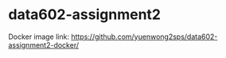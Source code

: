 # data602-assignment2
Docker image link: https://github.com/yuenwong2sps/data602-assignment2-docker/

